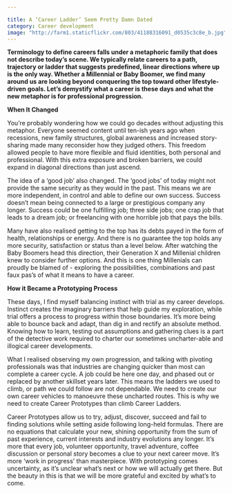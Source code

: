```yaml
---

title: A ‘Career Ladder’ Seem Pretty Damn Dated
category: Career development
image: "http://farm1.staticflickr.com/803/41188316091_d0535c3c8e_b.jpg"
---
```

**Terminology to define careers falls under a metaphoric family that does not describe today’s scene. We typically relate careers to a path, trajectory or ladder that suggests predefined, linear directions where up is the only way. Whether a Millennial or Baby Boomer, we find many around us are looking beyond conquering the top toward other lifestyle-driven goals. Let’s demystify what a career is these days and what the new metaphor is for professional progression.**

**When It Changed**  
 
You’re probably wondering how we could go decades without adjusting this metaphor. Everyone seemed content  until ten-ish years ago when recessions, new family structures, global awareness and increased story-sharing made many reconsider how they judged others. This freedom allowed people to have more flexible and fluid identities, both personal and professional. With this extra exposure and broken barriers, we could expand in diagonal directions than just ascend. 

The idea of a ‘good job’ also changed. The ‘good jobs’ of today might not provide the same security as they would in the past. This means we are more independent, in control and able to define our own success. Success doesn’t mean being connected to a large or prestigious company any longer. Success could be one fulfilling job; three side jobs; one crap job that leads to a dream job; or freelancing with one horrible job that pays the bills. 

Many have also realised getting to the top has its debts payed in the form of health, relationships or energy. And there is no guarantee the top holds any more security, satisfaction or status than a level below. After watching the Baby Boomers head this direction, their Generation X and Millenial children knew to consider further options. And this is one thing Millenials can proudly be blamed of - exploring the possibilities, combinations and past faux pas’s of what it means to have a career. 

**How it Became a Prototyping Process**  

These days, I find myself balancing instinct with trial as my career develops. Instinct creates the imaginary barriers that help guide my exploration, while trial offers a process to progress within those boundaries. It’s more being able to bounce back and adapt, than dig in and rectify an absolute method. Knowing how to learn, testing out assumptions and gathering clues is a part of the detective work required to charter our sometimes uncharter-able and illogical career developments.

What I realised observing my own progression, and talking with pivoting professionals was that industries are changing quicker than most can complete a career cycle. A job could be here one day, and phased out or replaced by another skillset years later. This means the ladders we used to climb, or path we could follow are not dependable. We need to create our own career vehicles to manoeuvre these uncharted routes. This is why we need to create Career Prototypes than climb Career Ladders.

Career Prototypes allow us to try, adjust, discover, succeed and fail to finding solutions while setting aside following long-held formulas. There are no equations that calculate your new, shining opportunity from the sum of past experience, current interests and industry evolutions any longer. It’s more that every job, volunteer opportunity, travel adventure, coffee discussion or personal story becomes a clue to your next career move. It’s more ‘work in progress’ than masterpiece. With prototyping comes uncertainty, as it’s unclear what’s next or how we will actually get there. But the beauty in this is that we will be more grateful and excited by what’s to come.

